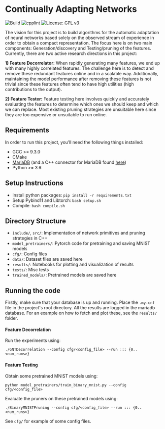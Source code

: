 # Continually Adapting Networks
![Build](https://github.com/haseebs/online-network-pruning/actions/workflows/cmake.yml/badge.svg?event=push) ![cpplint](https://github.com/haseebs/online-network-pruning/actions/workflows/cpplint.yml/badge.svg?event=push) [![License: GPL v3](https://img.shields.io/badge/License-GPLv3-blue.svg)](https://www.gnu.org/licenses/gpl-3.0)

The vision for this project is to build algorithms for the automatic
adaptation of neural networks based solely on the observed stream of
experience in order to obtain a compact representation.
The focus here is on two main components: Generation/discovery and Testing/pruning of the features.
Currently, there are two active research directions in this project:

**1) Feature Decorrelator:**
When rapidly generating many features, we end up with many highly correlated features.
The challenge here is to detect and remove these redundant features online and in a
scalable way. Additionally, maintaining the model performance after removing these
features is not trivial since these features often tend to have high utilities
(high contributions to the output).

**2) Feature Tester:**
Feature testing here involves quickly and accurately evaluating the features to
determine which ones we should keep and which we can replace. Most existing
pruning strategies are unsuitable here since they are too expensive
or unsuitable to run online.

## Requirements
In order to run this project, you'll need the following things installed:
* GCC >= 9.3.0
* CMake
* [MariaDB](https://mariadb.com/kb/en/getting-installing-and-upgrading-mariadb/) (and a C++ connector for MariaDB
  found [here](https://mariadb.com/kb/en/mariadb-connector-c/))
* Python >= 3.6

## Setup Instructions
* Install python packages: `pip install -r requirements.txt`
* Setup Pybind11 and Libtorch: `bash setup.sh`
* Compile: `bash compile.sh`

## Directory Structure
* `include/`, `src/`: Implementation of network primitives and pruning strategies in C++
* `model_pretrainers/`: Pytorch code for pretraining and saving MNIST models
* `cfg/`: Config files
* `data/`: Dataset files are saved here
* `results/`: Notebooks for plotting and visualization of results
* `tests/`: Misc tests
* `trained_models/`: Pretrained models are saved here

## Running the code
Firstly, make sure that your database is up and running. Place the `.my.cnf` file in the project's root directory. All the results are logged in the mariadb database. For an example on how to fetch and plot these, see the `results/` folder.

#### Feature Decorrelation
Run the experiments using: 

`./GNTDecorrelation --config cfg/<config_file> --run ::: {0..<num_rums>}`
#### Feature Testing
Obtain some pretrained MNIST models using: 

`python model_pretrainers/train_binary_mnist.py --config cfg/<config_file>`

Evaluate the pruners on these pretrained models using: 

`./BinaryMNISTPruning --config cfg/<config_file> --run ::: {0..<num_runs>}`

See `cfg/` for example of some config files.
